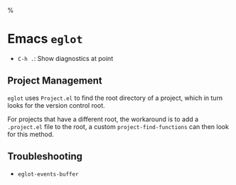 %

# Emacs `eglot`

- `C-h .`: Show diagnostics at point

## Project Management

`eglot` uses `Project.el` to find the root directory of a project, which in turn looks for the version control root.

For projects that have a different root, the workaround is to add a `.project.el` file to the root, a custom `project-find-functions` can then look for this method.

## Troubleshooting

- `eglot-events-buffer`
